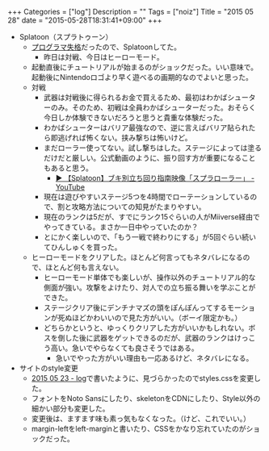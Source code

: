 +++
Categories = ["log"]
Description = ""
Tags = ["noiz"]
Title = "2015 05 28"
date = "2015-05-28T18:31:41+09:00"
+++

* Splatoon（スプラトゥーン）
	* [プログラマ失格](http://www.softantenna.com/wp/software/5-programming-problems/)だったので、Splatoonしてた。
		* 昨日は対戦、今日はヒーローモード。
	* 起動直後にチュートリアルが始まるのがショックだった。いい意味で。起動後にNintendoロゴより早く遊べるの画期的なのでよいと思った。
	* 対戦
		* 武器は対戦後に得られるお金で買えるため、最初はわかばシューターのみ。そのため、初戦は全員わかばシューターだった。おそらく今日しか体験できないだろうと思うと貴重な体験だった。
		* わかばシューターはバリア最強なので、逆に言えばバリア貼られたら即逃げれば怖くない。挟み撃ちは怖いけど。
		* まだローラー使ってない。試し撃ちはした。ステージによっては塗るだけだと厳しい。公式動画のように、振り回す方が重要になることもあると思う。
			* [▶ 【Splatoon】ブキ別立ち回り指南映像「スプラローラー」 - YouTube](https://www.youtube.com/watch?v=6ANF9TGvprE&feature=youtu.be)
		* 現在は遊びやすいステージ5つを4時間でローテーションしているので、割と攻略方法についての知見がたまりやすい。
		* 現在のランクは5だが、すでにランク15ぐらいの人がMiiverse経由でやってきている。まさか一日中やっていたのか？
		* とにかく楽しいので、「もう一戦で終わりにする」が5回ぐらい続いてひんしゅくを買った。
	* ヒーローモードをクリアした。ほとんど何言ってもネタバレになるので、ほとんど何も言えない。
		* ヒーローモード単体でも楽しいが、操作以外のチュートリアル的な側面が強い。攻撃をよけたり、対人での立ち振る舞いを学ぶことができた。
		* ステージクリア後にデンチナマズの頭をぽんぽんってするモーションが死ぬほどかわいいので見た方がいい。（ボーイ限定かも。）
		* どちらかというと、ゆっくりクリアした方がいいかもしれない。ボスを倒した後に武器をゲットできるのだが、武器のランクはけっこう高い。急いでやらなくても良さそうではある。
			* 急いでやった方がいい理由も一応あるけど、ネタバレになる。
* サイトのstyle変更
	* [2015 05 23 - log](http://deprode.net/log/logs/2015-05-23/)で書いたように、見づらかったのでstyles.cssを変更した。
	* フォントをNoto Sansにしたり、skeletonをCDNにしたり、Style以外の細かい部分も変更した。
	* 変更後は、ますます味も素っ気もなくなった。（けど、これでいい。）
	* margin-leftをleft-marginと書いたり、CSSをかなり忘れていたのがショックだった。